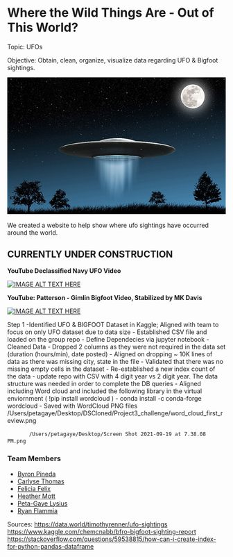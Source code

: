 # Where the Wild Things Are - Out of This World?

Topic: UFOs 

Objective: Obtain, clean, organize, visualize data regarding UFO & Bigfoot sightings.

![alien](images/flying_saucer.png)


We created a website to help show where ufo sightings have occurred around the world.

## CURRENTLY UNDER CONSTRUCTION 

**YouTube Declassified Navy UFO Video**

[![IMAGE ALT TEXT HERE](http://img.youtube.com/vi/2TumprpOwHY/0.jpg)](https://www.youtube.com/watch?v=2TumprpOwHY)

**YouTube: Patterson - Gimlin Bigfoot Video, Stabilized by MK Davis**

[![IMAGE ALT TEXT HERE](http://img.youtube.com/vi/Q60mSMmhTZU/0.jpg)](https://www.youtube.com/watch?v=Q60mSMmhTZU)

Step 1 
     -Identified UFO & BIGFOOT Dataset in Kaggle; Aligned with team to focus on only UFO dataset due to data size
    - Established CSV file and loaded on the group repo
    - Define Dependecies via jupyter notebook
    - Cleaned Data 
        - Dropped 2 columns as they were not required in the data set (duration (hours/min), date posted)
        - Aligned on dropping ~ 10K lines of data as there was missing city, state in the file 
        - Validated that there was no missing empty cells in the dataset
        - Re-established a new index count of the data 
        - update repo with CSV with 4 digit year vs 2 digit year.  The data structure was needed in order to complete the DB queries 
    - Aligned including Word cloud and included the following library in the virtual enviornment ( !pip install wordcloud   )
           - conda install -c conda-forge wordcloud
           - Saved with WordCloud PNG files
           /Users/petagaye/Desktop/DSCloned/Project3_challenge/word_cloud_first_review.png
           
           
           
           /Users/petagaye/Desktop/Screen Shot 2021-09-19 at 7.38.08 PM.png

### Team Members
- [Byron Pineda](https://github.com/byronpineda225)
- [Carlyse Thomas](https://github.com/CLyseT)
- [Felicia Felix](https://github.com/Felicia620)
- [Heather Mott](https://github.com/HeathMo)
- [Peta-Gaye Lysius](https://github.com/petagaye2001)
- [Ryan Flammia](https://github.com/rflammia-py)



    
Sources:
    https://data.world/timothyrenner/ufo-sightings
    https://www.kaggle.com/chemcnabb/bfro-bigfoot-sighting-report 
    https://stackoverflow.com/questions/59538815/how-can-i-create-index-for-python-pandas-dataframe
    
